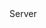 <function name="IsActive" parent="CBaseClient" type="classfunc">
	<description>
		<added version="0.7"></added>
	</description>
	<realm>Server</realm>
	<rets>
		<ret name="active" type="boolean"></ret>
	</rets>
</function>